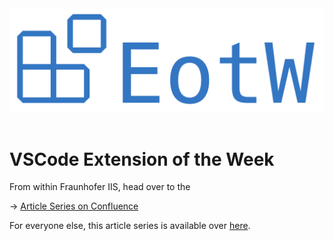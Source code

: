 <center>
<img src="https://github.com/jannismain/vscode-extension-of-the-week/blob/main/img/banner.png?raw=true" width=543>
</center>
</br>

# VSCode Extension of the Week

From within Fraunhofer IIS, head over to the

→ [Article Series on Confluence](https://intern.iis.fhg.de/x/GiQsEg)

For everyone else, this article series is available over [here](http://mkj.pages.fraunhofer.de/vscode-extension-of-the-week).

<!-- If you want to read the articles here, go to

→ [Article Series on Gitlab]()
→ [Article Series on Github]()

TODO: Add link to published pages here -->
